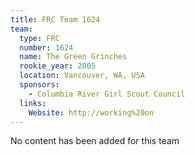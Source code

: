 ```yaml
---
title: FRC Team 1624
team:
  type: FRC
  number: 1624
  name: The Green Grinches
  rookie_year: 2005
  location: Vancouver, WA, USA
  sponsors:
    - Columbia River Girl Scout Council
  links:
    Website: http://working%20on
---
```

No content has been added for this team